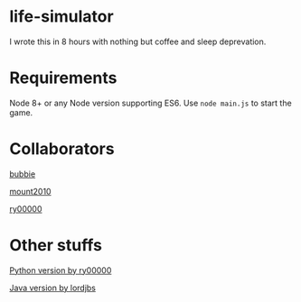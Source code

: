 # life-simulator
I wrote this in 8 hours with nothing but coffee and sleep deprevation.

# Requirements
Node 8+ or any Node version supporting ES6.
Use `node main.js` to start the game.

# Collaborators

[bubbie](https://github.com/bubbie)

[mount2010](https://github.com/mount2010)

[ry00000](https://github.com/ry00000)

# Other stuffs

[Python version by ry00000](https://github.com/ArchboxDev/pylife)

[Java version by lordjbs](https://github.com/ArchboxDev/jarlife)
